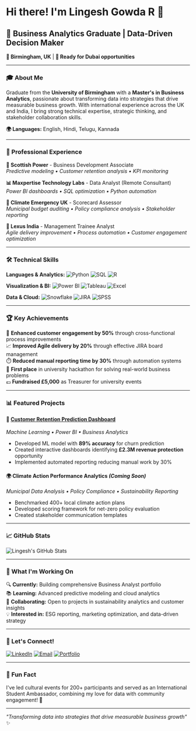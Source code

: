 # Hi there! I'm Lingesh Gowda R 👋

## 🚀 Business Analytics Graduate | Data-Driven Decision Maker

**📍 Birmingham, UK** | **🎯 Ready for Dubai opportunities**

---

### 🎓 About Me
Graduate from the **University of Birmingham** with a **Master's in Business Analytics**, passionate about transforming data into strategies that drive measurable business growth. With international experience across the UK and India, I bring strong technical expertise, strategic thinking, and stakeholder collaboration skills.

**🌍 Languages:** English, Hindi, Telugu, Kannada

---

### 💼 Professional Experience

**🔋 Scottish Power** - Business Development Associate  
*Predictive modeling • Customer retention analysis • KPI monitoring*

**📊 Maxpertise Technology Labs** - Data Analyst (Remote Consultant)  
*Power BI dashboards • SQL optimization • Python automation*

**🌱 Climate Emergency UK** - Scorecard Assessor  
*Municipal budget auditing • Policy compliance analysis • Stakeholder reporting*

**🚗 Lexus India** - Management Trainee Analyst  
*Agile delivery improvement • Process automation • Customer engagement optimization*

---

### 🛠️ Technical Skills

**Languages & Analytics:**
![Python](https://img.shields.io/badge/-Python-3776AB?style=flat-square&logo=Python&logoColor=white)
![SQL](https://img.shields.io/badge/-SQL-4479A1?style=flat-square&logo=MySQL&logoColor=white)
![R](https://img.shields.io/badge/-R-276DC3?style=flat-square&logo=R&logoColor=white)

**Visualization & BI:**
![Power BI](https://img.shields.io/badge/-Power%20BI-F2C811?style=flat-square&logo=Power%20BI&logoColor=black)
![Tableau](https://img.shields.io/badge/-Tableau-E97627?style=flat-square&logo=Tableau&logoColor=white)
![Excel](https://img.shields.io/badge/-Excel-217346?style=flat-square&logo=Microsoft%20Excel&logoColor=white)

**Data & Cloud:**
![Snowflake](https://img.shields.io/badge/-Snowflake-29B5E8?style=flat-square&logo=Snowflake&logoColor=white)
![JIRA](https://img.shields.io/badge/-JIRA-0052CC?style=flat-square&logo=Jira&logoColor=white)
![SPSS](https://img.shields.io/badge/-SPSS-052FAD?style=flat-square&logo=IBM&logoColor=white)

---

### 🏆 Key Achievements

🎯 **Enhanced customer engagement by 50%** through cross-functional process improvements  
📈 **Improved Agile delivery by 20%** through effective JIRA board management  
⏱️ **Reduced manual reporting time by 30%** through automation systems  
🏅 **First place** in university hackathon for solving real-world business problems  
💷 **Fundraised £5,000** as Treasurer for university events  

---

### 📊 Featured Projects

#### 🎯 [Customer Retention Prediction Dashboard](https://github.com/[YOUR-USERNAME]/customer-retention-prediction-dashboard)
*Machine Learning • Power BI • Business Analytics*
- Developed ML model with **89% accuracy** for churn prediction
- Created interactive dashboards identifying **£2.3M revenue protection** opportunity
- Implemented automated reporting reducing manual work by 30%

#### 🌍 Climate Action Performance Analytics *(Coming Soon)*
*Municipal Data Analysis • Policy Compliance • Sustainability Reporting*
- Benchmarked 400+ local climate action plans
- Developed scoring framework for net-zero policy evaluation
- Created stakeholder communication templates

---

### 📈 GitHub Stats

![Lingesh's GitHub Stats](https://github-readme-stats.vercel.app/api?username=[YOUR-USERNAME]&show_icons=true&theme=radical)

---

### 🎯 What I'm Working On

🔍 **Currently:** Building comprehensive Business Analyst portfolio  
📚 **Learning:** Advanced predictive modeling and cloud analytics  
🤝 **Collaborating:** Open to projects in sustainability analytics and customer insights  
💡 **Interested in:** ESG reporting, marketing optimization, and data-driven strategy

---

### 🤝 Let's Connect!

[![LinkedIn](https://img.shields.io/badge/-LinkedIn-0077B5?style=flat-square&logo=LinkedIn&logoColor=white)](https://www.linkedin.com/in/lingesh-ramachandra/)
[![Email](https://img.shields.io/badge/-Email-D14836?style=flat-square&logo=Gmail&logoColor=white)](mailto:lingeshgowda17@gmail.com)
[![Portfolio](https://img.shields.io/badge/-Portfolio-000000?style=flat-square&logo=GitHub&logoColor=white)](https://lingesh019.github.io/pickle-worthy-clone/)

---

### 💬 Fun Fact
I've led cultural events for 200+ participants and served as an International Student Ambassador, combining my love for data with community engagement! 🌟

---

*"Transforming data into strategies that drive measurable business growth"* ✨
